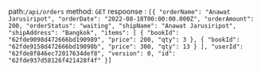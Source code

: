 path:`/api/orders`
method: `GET`
respoonse :
`[{
    "orderName": "Anawat Jarusiripot",
    "orderDate": "2022-08-18T00:00:00.000Z",
    "orderAmount": 200,
    "orderStatus": "waiting",
    "shipName": "Anawat Jarusiripot",
    "shipAddress": "Bangkok",
    "items": [
        {
            "bookId": "62fde9098d472666bd190989",
            "price": 200,
            "qty": 3
        },
        {
            "bookId": "62fde9158d472666bd19098b",
            "price": 300,
            "qty": 13
        }
    ],
    "userId": "62fde8f846ec72017634def8",
    "version": 0,
    "id": "62fde937d58126f421428f4f"
}]`